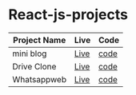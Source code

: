# React-js-projects


Project Name | Live | Code
------------ | ------------- | -------------
mini blog  | <a href= "https://abhishek-12blogger.netlify.app/">Live </a> | <a href="https://github.com/abhisheks-12/React-js-projects/tree/master/mini-blog">code</a>
Drive Clone  | <a href= "https://drive-clone-d2363.web.app//">Live </a> | <a href="https://github.com/abhisheks-12/Drive-clone">code</a>
Whatsappweb | <a href= " https://whatsapp-web-2676e.web.app//">Live </a> | <a href="https://github.com/abhisheks-12/WhatsappWeb-Clone">code</a>
